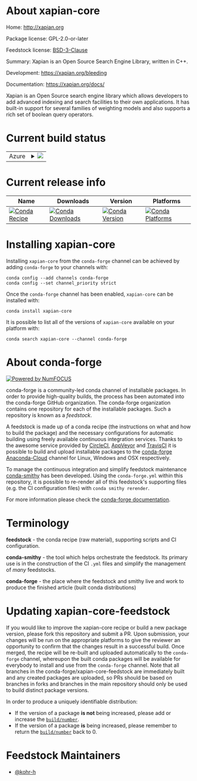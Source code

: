 About xapian-core
=================

Home: http://xapian.org

Package license: GPL-2.0-or-later

Feedstock license: [BSD-3-Clause](https://github.com/conda-forge/xapian-core-feedstock/blob/master/LICENSE.txt)

Summary: Xapian is an Open Source Search Engine Library, written in C++.

Development: https://xapian.org/bleeding

Documentation: https://xapian.org/docs/

Xapian is an Open Source search engine library which allows developers
to add advanced indexing and search facilities to their own applications.
It has built-in support for several families of weighting models and also
supports a rich set of boolean query operators.


Current build status
====================


<table>
    
  <tr>
    <td>Azure</td>
    <td>
      <details>
        <summary>
          <a href="https://dev.azure.com/conda-forge/feedstock-builds/_build/latest?definitionId=2151&branchName=master">
            <img src="https://dev.azure.com/conda-forge/feedstock-builds/_apis/build/status/xapian-core-feedstock?branchName=master">
          </a>
        </summary>
        <table>
          <thead><tr><th>Variant</th><th>Status</th></tr></thead>
          <tbody><tr>
              <td>linux_64</td>
              <td>
                <a href="https://dev.azure.com/conda-forge/feedstock-builds/_build/latest?definitionId=2151&branchName=master">
                  <img src="https://dev.azure.com/conda-forge/feedstock-builds/_apis/build/status/xapian-core-feedstock?branchName=master&jobName=linux&configuration=linux_64_" alt="variant">
                </a>
              </td>
            </tr><tr>
              <td>osx_64</td>
              <td>
                <a href="https://dev.azure.com/conda-forge/feedstock-builds/_build/latest?definitionId=2151&branchName=master">
                  <img src="https://dev.azure.com/conda-forge/feedstock-builds/_apis/build/status/xapian-core-feedstock?branchName=master&jobName=osx&configuration=osx_64_" alt="variant">
                </a>
              </td>
            </tr>
          </tbody>
        </table>
      </details>
    </td>
  </tr>
</table>

Current release info
====================

| Name | Downloads | Version | Platforms |
| --- | --- | --- | --- |
| [![Conda Recipe](https://img.shields.io/badge/recipe-xapian--core-green.svg)](https://anaconda.org/conda-forge/xapian-core) | [![Conda Downloads](https://img.shields.io/conda/dn/conda-forge/xapian-core.svg)](https://anaconda.org/conda-forge/xapian-core) | [![Conda Version](https://img.shields.io/conda/vn/conda-forge/xapian-core.svg)](https://anaconda.org/conda-forge/xapian-core) | [![Conda Platforms](https://img.shields.io/conda/pn/conda-forge/xapian-core.svg)](https://anaconda.org/conda-forge/xapian-core) |

Installing xapian-core
======================

Installing `xapian-core` from the `conda-forge` channel can be achieved by adding `conda-forge` to your channels with:

```
conda config --add channels conda-forge
conda config --set channel_priority strict
```

Once the `conda-forge` channel has been enabled, `xapian-core` can be installed with:

```
conda install xapian-core
```

It is possible to list all of the versions of `xapian-core` available on your platform with:

```
conda search xapian-core --channel conda-forge
```


About conda-forge
=================

[![Powered by
NumFOCUS](https://img.shields.io/badge/powered%20by-NumFOCUS-orange.svg?style=flat&colorA=E1523D&colorB=007D8A)](https://numfocus.org)

conda-forge is a community-led conda channel of installable packages.
In order to provide high-quality builds, the process has been automated into the
conda-forge GitHub organization. The conda-forge organization contains one repository
for each of the installable packages. Such a repository is known as a *feedstock*.

A feedstock is made up of a conda recipe (the instructions on what and how to build
the package) and the necessary configurations for automatic building using freely
available continuous integration services. Thanks to the awesome service provided by
[CircleCI](https://circleci.com/), [AppVeyor](https://www.appveyor.com/)
and [TravisCI](https://travis-ci.com/) it is possible to build and upload installable
packages to the [conda-forge](https://anaconda.org/conda-forge)
[Anaconda-Cloud](https://anaconda.org/) channel for Linux, Windows and OSX respectively.

To manage the continuous integration and simplify feedstock maintenance
[conda-smithy](https://github.com/conda-forge/conda-smithy) has been developed.
Using the ``conda-forge.yml`` within this repository, it is possible to re-render all of
this feedstock's supporting files (e.g. the CI configuration files) with ``conda smithy rerender``.

For more information please check the [conda-forge documentation](https://conda-forge.org/docs/).

Terminology
===========

**feedstock** - the conda recipe (raw material), supporting scripts and CI configuration.

**conda-smithy** - the tool which helps orchestrate the feedstock.
                   Its primary use is in the construction of the CI ``.yml`` files
                   and simplify the management of *many* feedstocks.

**conda-forge** - the place where the feedstock and smithy live and work to
                  produce the finished article (built conda distributions)


Updating xapian-core-feedstock
==============================

If you would like to improve the xapian-core recipe or build a new
package version, please fork this repository and submit a PR. Upon submission,
your changes will be run on the appropriate platforms to give the reviewer an
opportunity to confirm that the changes result in a successful build. Once
merged, the recipe will be re-built and uploaded automatically to the
`conda-forge` channel, whereupon the built conda packages will be available for
everybody to install and use from the `conda-forge` channel.
Note that all branches in the conda-forge/xapian-core-feedstock are
immediately built and any created packages are uploaded, so PRs should be based
on branches in forks and branches in the main repository should only be used to
build distinct package versions.

In order to produce a uniquely identifiable distribution:
 * If the version of a package **is not** being increased, please add or increase
   the [``build/number``](https://docs.conda.io/projects/conda-build/en/latest/resources/define-metadata.html#build-number-and-string).
 * If the version of a package **is** being increased, please remember to return
   the [``build/number``](https://docs.conda.io/projects/conda-build/en/latest/resources/define-metadata.html#build-number-and-string)
   back to 0.

Feedstock Maintainers
=====================

* [@kohr-h](https://github.com/kohr-h/)

